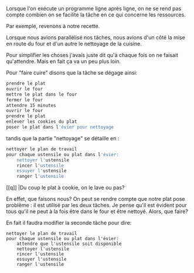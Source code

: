 Lorsque l'on exécute un programme ligne après ligne, on ne se rend pas compte combien on se facilite la tâche en ce qui concerne les ressources.

Par exemple, revenons à notre recette.

Lorsque nous avions parallélisé nos tâches, nous avions d'un côté la mise en route du four et d'un autre le nettoyage de la cuisine.

Pour simplifier les choses j'avais juste dit qu'à chaque fois on ne faisait qu'attendre. Mais en fait ça va un peu plus loin.

Pour "faire cuire" disons que la tâche se dégage ainsi:

```bash
prendre le plat
ouvrir le four
mettre le plat dans le four
fermer le four
attendre 15 minutes
ouvrir le four
prendre le plat
enlever les cookies du plat
poser le plat dans l'évier pour nettoyage
```

tandis que la partie "nettoyage" se détaille en :

```bash
nettoyer le plan de travail
pour chaque ustensile ou plat dans l'évier:
    nettoyer l'ustensile
	rincer l'ustensile
	essuyer l'ustensile
	ranger l'ustensile
```

[[q]]
|Du coup le plat à cookie, on le lave ou pas?

En effet, que faisons nous? On peut se rendre compte que notre plat pose problème : il est utilisé par les deux tâches.
Je pense qu'il est évident pour tous qu'il ne peut à la fois être dans le four et être nettoyé.
Alors, que faire?

En fait il faudra modifier la seconde tâche pour dire:
```
nettoyer le plan de travail
pour chaque ustensile ou plat dans l'évier:
    attendre que l'ustensile soit disponible
    nettoyer l'ustensile
	rincer l'ustensile
	essuyer l'ustensile
	ranger l'ustensile
```
